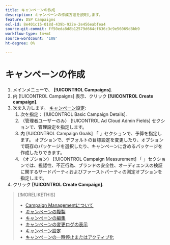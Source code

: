 ```yaml
---
title: キャンペーンの作成
description: キャンペーンの作成方法を説明します。
feature: DSP Campaigns
exl-id: 8e401c15-018d-439b-922e-2e456eabfea4
source-git-commit: ff50eda8d8b12579d664cf636c3c9e56069d8bb9
workflow-type: tm+mt
source-wordcount: '108'
ht-degree: 0%

---
```


# キャンペーンの作成

1. メインメニューで、 **[!UICONTROL Campaigns]**.
1. 内 [!UICONTROL Campaigns] 表示、クリック **[!UICONTROL Create campaign]**.
1. 次を入力します。 [キャンペーン設定](campaign-settings.md):
   1. 次を指定： [!UICONTROL Basic Campaign Details].
   1. （管理者ユーザーのみ） [!UICONTROL Ad Cloud Admin Fields] セクションで、管理設定を指定します。
   1. 内 [!UICONTROL Campaign Goals] 「 」セクションで、予算を指定します。 オプションで、デフォルトの目標設定を変更したり、オプションで既存のパッケージを選択したり、キャンペーンに含めるパッケージを作成したりできます。
   1. （オプション） [!UICONTROL Campaign Measurement] 「 」セクションでは、視認性、不正行為、ブランドの安全性、オーディエンスの検証に関するサードパーティおよびファーストパーティの測定オプションを指定します。
1. クリック **[!UICONTROL Create Campaign]**.

>[!MORELIKETHIS]
>
>* [Campaign Managementについて](campaign-about.md)
>* [キャンペーンの複製](campaign-duplicate.md)
>* [キャンペーンの編集](campaign-edit.md)
>* [キャンペーンの変更ログの表示](campaign-change-log.md)
>* [キャンペーン設定](campaign-settings.md)
>* [キャンペーンの一時停止またはアクティブ化](campaign-pause-activate.md)

